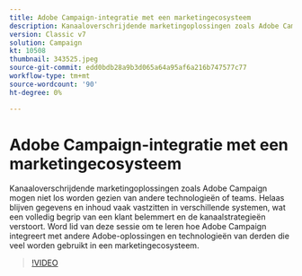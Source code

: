```yaml
---
title: Adobe Campaign-integratie met een marketingecosysteem
description: Kanaaloverschrijdende marketingoplossingen zoals Adobe Campaign mogen niet los worden gezien van andere technologieën of teams.
version: Classic v7
solution: Campaign
kt: 10508
thumbnail: 343525.jpeg
source-git-commit: edd0bdb28a9b3d065a64a95af6a216b747577c77
workflow-type: tm+mt
source-wordcount: '90'
ht-degree: 0%

---
```


# Adobe Campaign-integratie met een marketingecosysteem

Kanaaloverschrijdende marketingoplossingen zoals Adobe Campaign mogen niet los worden gezien van andere technologieën of teams. Helaas blijven gegevens en inhoud vaak vastzitten in verschillende systemen, wat een volledig begrip van een klant belemmert en de kanaalstrategieën verstoort. Word lid van deze sessie om te leren hoe Adobe Campaign integreert met andere Adobe-oplossingen en technologieën van derden die veel worden gebruikt in een marketingecosysteem.

>[!VIDEO](https://video.tv.adobe.com/v/343525/?quality=12&learn=on)
